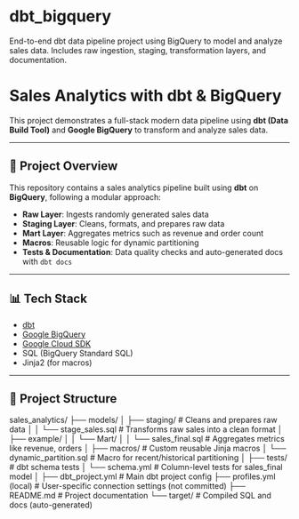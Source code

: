 # dbt_bigquery
End-to-end dbt data pipeline project using BigQuery to model and analyze sales data. Includes raw ingestion, staging, transformation layers, and documentation.

# Sales Analytics with dbt & BigQuery

This project demonstrates a full-stack modern data pipeline using **dbt (Data Build Tool)** and **Google BigQuery** to transform and analyze sales data.

---

## 🚀 Project Overview

This repository contains a sales analytics pipeline built using **dbt** on **BigQuery**, following a modular approach:

- **Raw Layer**: Ingests randomly generated sales data
- **Staging Layer**: Cleans, formats, and prepares raw data
- **Mart Layer**: Aggregates metrics such as revenue and order count
- **Macros**: Reusable logic for dynamic partitioning
- **Tests & Documentation**: Data quality checks and auto-generated docs with `dbt docs`

---

## 📊 Tech Stack

- [dbt](https://www.getdbt.com/)
- [Google BigQuery](https://cloud.google.com/bigquery)
- [Google Cloud SDK](https://cloud.google.com/sdk)
- SQL (BigQuery Standard SQL)
- Jinja2 (for macros)

---

## 📁 Project Structure

sales_analytics/
├── models/
│   ├── staging/                 # Cleans and prepares raw data
│   │   └── stage_sales.sql      # Transforms raw sales into a clean format
│   ├── example/
│   │   └── Mart/
│   │       └── sales_final.sql  # Aggregates metrics like revenue, orders
│
├── macros/                      # Custom reusable Jinja macros
│   └── dynamic_partition.sql    # Macro for recent/historical partitioning
│
├── tests/                       # dbt schema tests
│   └── schema.yml               # Column-level tests for sales_final model
│
├── dbt_project.yml              # Main dbt project config
├── profiles.yml (local)         # User-specific connection settings (not committed)
├── README.md                    # Project documentation
└── target/                      # Compiled SQL and docs (auto-generated)
